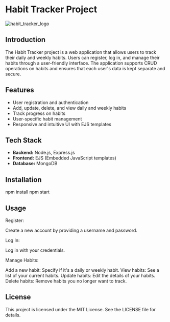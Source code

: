 # Habit Tracker Project
![habit_tracker_logo](https://github.com/user-attachments/assets/31b5bf18-cb12-4dd9-925b-b244dcd4a426)
## Introduction

The Habit Tracker project is a web application that allows users to track their daily and weekly habits. 
Users can register, log in, and manage their habits through a user-friendly interface. The application supports CRUD operations on habits and ensures that each user's data is kept separate and secure.

## Features

- User registration and authentication
- Add, update, delete, and view daily and weekly habits
- Track progress on habits
- User-specific habit management
- Responsive and intuitive UI with EJS templates

## Tech Stack

- **Backend:** Node.js, Express.js
- **Frontend:** EJS (Embedded JavaScript templates)
- **Database:** MongoDB

## Installation
npm install
npm start

## Usage
Register:

Create a new account by providing a username and password.

Log In:

Log in with your credentials.

Manage Habits:

Add a new habit: Specify if it's a daily or weekly habit.
View habits: See a list of your current habits.
Update habits: Edit the details of your habits.
Delete habits: Remove habits you no longer want to track.

## License
This project is licensed under the MIT License. See the LICENSE file for details.


